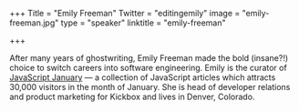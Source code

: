 +++
Title = "Emily Freeman"
Twitter = "editingemily"
image = "emily-freeman.jpg"
type = "speaker"
linktitle = "emily-freeman"

+++

After many years of ghostwriting, Emily Freeman made the bold (insane?!) choice to switch careers into software engineering. Emily is the curator of [JavaScript January](https://javascriptjanuary.com) — a collection of JavaScript articles which attracts 30,000 visitors in the month of January. She is head of developer relations and product marketing for Kickbox and lives in Denver, Colorado.